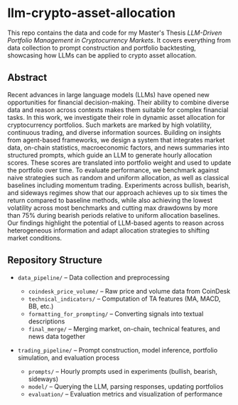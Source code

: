 # llm-crypto-asset-allocation
This repo contains the data and code for my Master's Thesis *LLM-Driven Portfolio Management in Cryptocurrency Markets*. It covers everything from data collection to prompt construction and portfolio backtesting, showcasing how LLMs can be applied to crypto asset allocation. 

## Abstract
Recent advances in large language models (LLMs) have opened new opportunities for financial decision-making. Their ability to combine diverse data and reason across contexts makes them suitable for complex financial tasks. In this work, we investigate their role in dynamic asset allocation for cryptocurrency portfolios. Such markets are marked by high volatility, continuous trading, and diverse information sources. Building on insights from agent-based frameworks, we design a system that integrates market data, on-chain statistics, macroeconomic factors, and news summaries into structured prompts, which guide an LLM to generate hourly allocation scores. These scores are translated into portfolio weight and used to update the portfolio over time. To evaluate performance, we benchmark against naive strategies such as random and uniform allocation, as well as classical baselines including momentum trading. Experiments across bullish, bearish, and sideways regimes show that our approach achieves up to six times the return compared to baseline methods, while also achieving the lowest volatility across most benchmarks and cutting max drawdowns by more than 75% during bearish periods relative to uniform allocation baselines. Our findings highlight the potential of LLM-based agents to reason across heterogeneous information and adapt allocation strategies to shifting market conditions.

## Repository Structure
- `data_pipeline/` – Data collection and preprocessing
  - `coindesk_price_volume/` – Raw price and volume data from CoinDesk
  - `technical_indicators/` – Computation of TA features (MA, MACD, BB, etc.)
  - `formatting_for_prompting/` – Converting signals into textual descriptions
  - `final_merge/` – Merging market, on-chain, technical features, and news data together

- `trading_pipeline/` – Prompt construction, model inference, portfolio simulation, and evaluation process
  - `prompts/` – Hourly prompts used in experiments (bullish, bearish, sideways)
  - `model/` – Querying the LLM, parsing responses, updating portfolios
  - `evaluation/` – Evaluation metrics and visualization of performance
